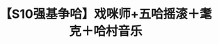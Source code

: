 ---
title: 【S10强基争哈】戏咪师+五哈摇滚＋耄克＋哈村音乐
adaptedFrom: Edge of Finality (Pentakill)
sources:
  - sourceType: bilibili
    bvid: BV1VBu3zbEcb
---